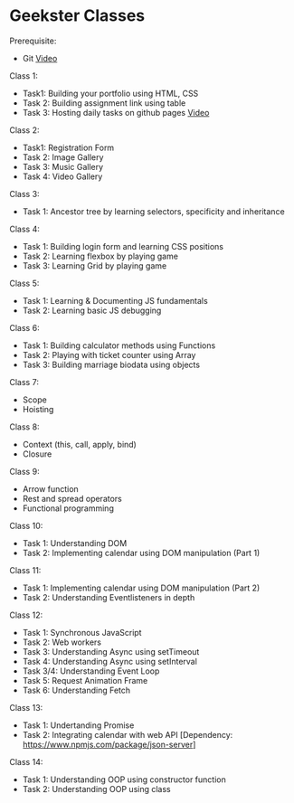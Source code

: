 # Geekster Classes

Prerequisite:
- Git [Video](https://www.youtube.com/watch?v=R0uDk392pdg&list=PL4CFloQ4GGWJjYbFGyL68Hfq_bRrfnRbK) 

Class 1:
- Task1: Building your portfolio using HTML, CSS
- Task 2: Building assignment link using table
- Task 3: Hosting daily tasks on github pages [Video](https://www.youtube.com/watch?v=EhzmzXY8He4) 

Class 2:
- Task1: Registration Form
- Task 2: Image Gallery
- Task 3: Music Gallery
- Task 4: Video Gallery

Class 3:
- Task 1: Ancestor tree by learning selectors, specificity and inheritance

Class 4:
- Task 1: Building login form and learning CSS positions
- Task 2: Learning flexbox by playing game
- Task 3: Learning Grid by playing game

Class 5:
- Task 1: Learning & Documenting JS fundamentals
- Task 2: Learning basic JS debugging

Class 6:
- Task 1: Building calculator methods using Functions
- Task 2: Playing with ticket counter using Array
- Task 3: Building marriage biodata using objects

Class 7:
- Scope
- Hoisting

Class 8:
- Context (this,  call, apply, bind)
- Closure

Class 9:
 - Arrow function
 - Rest and spread operators
 - Functional programming

Class 10:
- Task 1: Understanding DOM
- Task 2: Implementing calendar using DOM manipulation (Part 1)

Class 11:
- Task 1: Implementing calendar using DOM manipulation (Part 2)
- Task 2: Understanding Eventlisteners in depth

Class 12:
- Task 1: Synchronous JavaScript
- Task 2: Web workers
- Task 3: Understanding Async using setTimeout
- Task 4: Understanding Async using setInterval
- Task 3/4: Understanding Event Loop
- Task 5: Request Animation Frame
- Task 6: Understanding Fetch

Class 13:
- Task 1: Undertanding Promise
- Task 2: Integrating calendar with web API [Dependency: https://www.npmjs.com/package/json-server]

Class 14:
- Task 1: Understanding OOP using constructor function
- Task 2: Understanding OOP using class